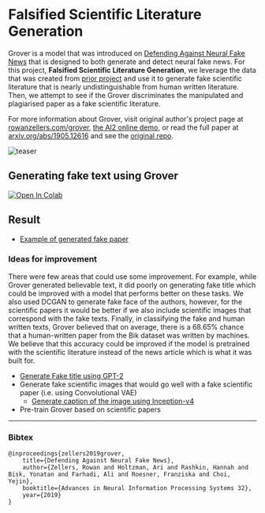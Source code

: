 # Falsified Scientific Literature Generation

Grover is a model that was introduced on [Defending Against Neural Fake News](https://arxiv.org/abs/1905.12616) that is designed to both generate and detect neural fake news. For this project, **Falsified Scientific Literature Generation**, we leverage the data that was created from [prior project](https://github.com/alexdseo/Semantic-Forensics-in-Scientific-Literature) and use it to generate fake scientific literature that is nearly undistinguishable from human written literature. Then, we attempt to see if the Grover discriminates the manipulated and plagiarised paper as a fake scientific literature.

For more information about Grover, visit original author's project page at [rowanzellers.com/grover](https://rowanzellers.com/grover), [the AI2 online demo](https://grover.allenai.org), or read the full paper at [arxiv.org/abs/1905.12616](https://arxiv.org/abs/1905.12616) and see the [original repo](https://github.com/rowanz/grover).

![teaser](https://i.imgur.com/VAGFpBe.png "teaser")

## Generating fake text using Grover

[![Open In Colab](https://colab.research.google.com/assets/colab-badge.svg)](https://colab.research.google.com//github/alexdseo/Falsified-Scientific-Literature-Generation/blob/master/fake_text/grover.ipynb)

## Result

- [Example of generated fake paper](https://github.com/alexdseo/Falsified-Scientific-Literature-Generation/blob/master/LaTeX/fake_scientific_literature.pdf)

### Ideas for improvement

There were few areas that could use some improvement. For example, while Grover generated believable text, it did poorly on generating fake title which could be improved with a model that performs better on these tasks. We also used DCGAN to generate fake face of the authors, however, for the scientific papers it would be better if we also include scientific images that correspond with the fake texts. Finally, in classifying the fake and human written texts, Grover believed that on average, there is a 68.65% chance that a human-written paper from the Bik dataset was written by machines. We believe that this accuracy could be improved if the model is pretrained with the scientific literature instead of the news article which is what it was built for.


- [Generate Fake title using GPT-2](https://github.com/csinva/gpt2-paper-title-generator)
- Generate fake scientific images that would go well with a fake scientific paper (i.e. using Convolutional VAE)
     - [Generate caption of the image using Inception-v4](https://github.com/alexdseo/Falsified-Scientific-Literature-Generation/tree/master/caption_generation)
- Pre-train Grover based on scientific papers 

------------

### Bibtex

```
@inproceedings{zellers2019grover,
    title={Defending Against Neural Fake News},
    author={Zellers, Rowan and Holtzman, Ari and Rashkin, Hannah and Bisk, Yonatan and Farhadi, Ali and Roesner, Franziska and Choi, Yejin},
    booktitle={Advances in Neural Information Processing Systems 32},
    year={2019}
}
```
